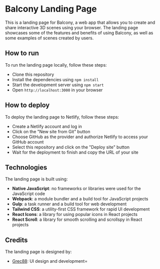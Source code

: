 # Balcony Landing Page

This is a landing page for Balcony, a web app that allows you to create and share interactive 3D scenes using your browser. The landing page showcases some of the features and benefits of using Balcony, as well as some examples of scenes created by users.

## How to run

To run the landing page locally, follow these steps:

- Clone this repository
- Install the dependencies using `npm install`
- Start the development server using `npm start`
- Open `http://localhost:3000` in your browser

## How to deploy

To deploy the landing page to Netlify, follow these steps:

- Create a Netlify account and log in
- Click on the "New site from Git" button
- Choose GitHub as the provider and authorize Netlify to access your GitHub account
- Select this repository and click on the "Deploy site" button
- Wait for the deployment to finish and copy the URL of your site

## Technologies

The landing page is built using:

- **Native JavaScript**: no frameworks or libraries were used for the JavaScript code
- **Webpack**: a module bundler and a build tool for JavaScript projects
- **Gulp**: a task runner and a build tool for web development
- **Tailwind CSS**: a utility-first CSS framework for rapid UI development
- **React Icons**: a library for using popular icons in React projects
- **React Scroll**: a library for smooth scrolling and scrollspy in React projects

## Credits

The landing page is designed by:

- [Grec88](https://github.com/Grec88): UI design and development=  
